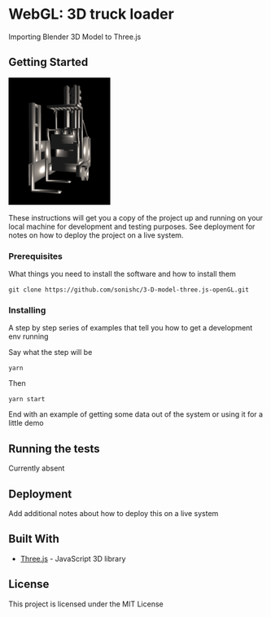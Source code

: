 # WebGL: 3D truck loader

Importing Blender 3D Model to Three.js

## Getting Started

<img alt="loader" src="https://github.com/sonishc/3-D-model-three.js-openGL/blob/master/truck_loader.png" height="250" width="200">

These instructions will get you a copy of the project up and running on your local machine for development and testing purposes. See deployment for notes on how to deploy the project on a live system.

### Prerequisites

What things you need to install the software and how to install them

```
git clone https://github.com/sonishc/3-D-model-three.js-openGL.git
```

### Installing

A step by step series of examples that tell you how to get a development env running

Say what the step will be

```
yarn
```

Then

```
yarn start
```

End with an example of getting some data out of the system or using it for a little demo

## Running the tests

Currently absent

## Deployment

Add additional notes about how to deploy this on a live system

## Built With

* [Three.js](https://threejs.org/) - JavaScript 3D library

## License

This project is licensed under the MIT License
